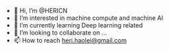 - 👋 Hi, I’m @HERICN
- 👀 I’m interested in machine compute and machine AI
- 🌱 I’m currently learning Deep learning related
- 💞️ I’m looking to collaborate on ...
- 📫 How to reach heri.haolei@gmail.com

<!---
HERICN/HERICN is a ✨ special ✨ repository because its `README.md` (this file) appears on your GitHub profile.
You can click the Preview link to take a look at your changes.
--->
